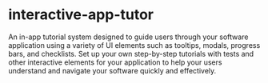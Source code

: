 # interactive-app-tutor

An in-app tutorial system designed to guide users through your software application using a variety of UI elements such as tooltips, modals, progress bars, and checklists. Set up your own step-by-step tutorials with tests and other interactive elements for your application to help your users understand and navigate your software quickly and effectively.
